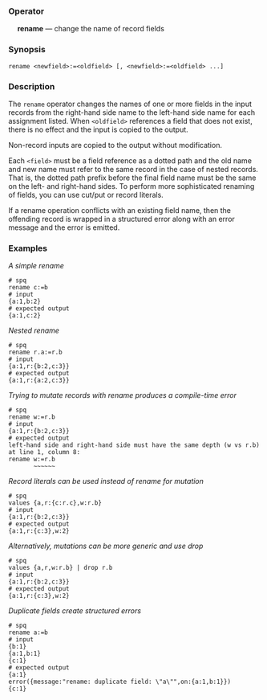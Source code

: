 ### Operator

&emsp; **rename** &mdash; change the name of record fields

### Synopsis
```
rename <newfield>:=<oldfield> [, <newfield>:=<oldfield> ...]
```
### Description

The `rename` operator changes the names of one or more fields
in the input records from the right-hand side name to the left-hand side name
for each assignment listed.  When `<oldfield>` references a field that does not
exist, there is no effect and the input is copied to the output.

Non-record inputs are copied to the output without modification.

Each `<field>` must be a field reference as a dotted path and the old name
and new name must refer to the same record in the case of nested records.
That is, the dotted path prefix before the final field name must be the
same on the left- and right-hand sides.  To perform more sophisticated
renaming of fields, you can use cut/put or record literals.

If a rename operation conflicts with an existing field name, then the
offending record is wrapped in a structured error along with an error message
and the error is emitted.

### Examples

_A simple rename_
```mdtest-spq
# spq
rename c:=b
# input
{a:1,b:2}
# expected output
{a:1,c:2}
```

_Nested rename_
```mdtest-spq
# spq
rename r.a:=r.b
# input
{a:1,r:{b:2,c:3}}
# expected output
{a:1,r:{a:2,c:3}}
```

_Trying to mutate records with rename produces a compile-time error_
```mdtest-spq fails {data-layout="stacked"}
# spq
rename w:=r.b
# input
{a:1,r:{b:2,c:3}}
# expected output
left-hand side and right-hand side must have the same depth (w vs r.b) at line 1, column 8:
rename w:=r.b
       ~~~~~~
```

_Record literals can be used instead of rename for mutation_
```mdtest-spq
# spq
values {a,r:{c:r.c},w:r.b}
# input
{a:1,r:{b:2,c:3}}
# expected output
{a:1,r:{c:3},w:2}
```

_Alternatively, mutations can be more generic and use drop_
```mdtest-spq
# spq
values {a,r,w:r.b} | drop r.b
# input
{a:1,r:{b:2,c:3}}
# expected output
{a:1,r:{c:3},w:2}
```

_Duplicate fields create structured errors_
```mdtest-spq {data-layout="stacked"}
# spq
rename a:=b
# input
{b:1}
{a:1,b:1}
{c:1}
# expected output
{a:1}
error({message:"rename: duplicate field: \"a\"",on:{a:1,b:1}})
{c:1}
```
